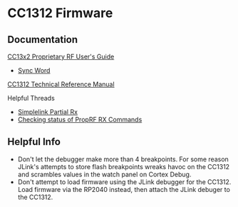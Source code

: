 # CC1312 Firmware

## Documentation

[CC13x2 Proprietary RF User's Guide](https://software-dl.ti.com/simplelink/esd/simplelink_cc13x2_sdk/2.30.00.45/exports/docs/proprietary-rf/proprietary-rf-users-guide/proprietary-rf-guide/index-cc13x2.html)
* [Sync Word](https://software-dl.ti.com/simplelink/esd/simplelink_cc13x2_sdk/2.30.00.45/exports/docs/proprietary-rf/proprietary-rf-users-guide/proprietary-rf/packet-format.html?highlight=sync)

[CC1312 Technical Reference Manual](https://www.ti.com/lit/ug/swcu185g/swcu185g.pdf)

Helpful Threads
* [Simplelink Partial Rx](https://e2e.ti.com/support/wireless-connectivity/sub-1-ghz-group/sub-1-ghz/f/sub-1-ghz-forum/1295007/cc1352p7-partial-entry-mode-with-repeats-setting-new-packet-length?tisearch=e2e-sitesearch&keymatch=partial%252520receive#)
* [Checking status of PropRF RX Commands](https://e2e.ti.com/support/wireless-connectivity/sub-1-ghz-group/sub-1-ghz/f/sub-1-ghz-forum/942531/cc1310-how-do-i-use-rf_getinfo-to-find-out-if-the-command-issued-using-rf_postcmd-has-been-executed-or-in-queue)

## Helpful Info

* Don't let the debugger make more than 4 breakpoints. For some reason JLink's attempts to store flash breakpoints wreaks havoc on the CC1312 and scrambles values in the watch panel on Cortex Debug.
* Don't attempt to load firmware using the JLink debugger for the CC1312. Load firmware via the RP2040 instead, then attach the JLink debuger to the CC1312.